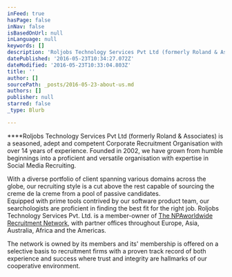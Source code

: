 ```yaml
---
inFeed: true
hasPage: false
inNav: false
isBasedOnUrl: null
inLanguage: null
keywords: []
description: 'Roljobs Technology Services Pvt Ltd (formerly Roland & Associates) is a seasoned, adept and competent Corporate Recruitment Organisation with over 14 years of experience. Founded in 2002, we have grown from humble beginnings into a proficient and versatile organisation with expertise in Social Media Recruiting.'
datePublished: '2016-05-23T10:34:27.072Z'
dateModified: '2016-05-23T10:33:04.803Z'
title: ''
author: []
sourcePath: _posts/2016-05-23-about-us.md
authors: []
publisher: null
starred: false
_type: Blurb

---
```

****Roljobs Technology Services Pvt Ltd (formerly Roland & Associates) is a seasoned, adept and competent Corporate Recruitment Organisation with over 14 years of experience. Founded in 2002, we have grown from humble beginnings into a proficient and versatile organisation with expertise in Social Media Recruiting.

With a diverse portfolio of client spanning various domains across the globe, our recruiting style is a cut above the rest capable of sourcing the creme de la creme from a pool of passive candidates.  
Equipped with prime tools contrived by our software product team, our searchologists are proficient in finding the best fit for the right job. Roljobs Technology Services Pvt. Ltd. is a member-owner of [The NPAworldwide Recruitment Network][0], with partner offices throughout Europe, Asia, Australia, Africa and the Americas.

The network is owned by its members and its' membership is offered on a selective basis to recruitment firms with a proven track record of both experience and success where trust and integrity are hallmarks of our cooperative environment.

[0]: http://npaworldwide.com/